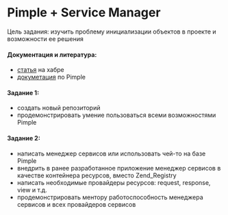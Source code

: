 Pimple + Service Manager
=====

Цель задания: изучить проблему инициализации объектов в проекте и возможности ее решения

#### Документация и литература:
- [статья](http://habrahabr.ru/post/183658/) на хабре
- [докуметация](http://pimple.sensiolabs.org/) по Pimple



#### Задание 1:
- создать новый репозиторий
- продемонстрировать умение пользоваться всеми возможностями Pimple

#### Задание 2:
- написать менеджер сервисов или использовать чей-то на базе Pimple
- внедрить в ранее разработанное приложение менеджер сервисов в качестве контейнера ресурсов, вместо Zend_Registry
- написать необходимые провайдеры ресурсов: request, response, view и т.д.
- продемонстрировать ментору работоспособность менеджера сервисов и всех провайдеров сервисов
